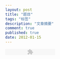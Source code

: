 ```yaml
---
layout: post
title: "题目"
tags: "标签"
description: "文章摘要"
comment: true
published: true
date: 2012-01-15
---
```

<object type="application/x-shockwave-flash" data="http://www.51119.com/Dewplayer/dewplayer-mini.swf" width="160" height="20" id="dewplayer" name="dewplayer">
<param name="wmode" value="transparent" />
<param name="movie" value="http://www.51119.com/Dewplayer/dewplayer-mini.swf" />
<param name="flashvars" value="mp3= http://storage2.fcdn.kugou.com/M00/B2/B8/Otfxxk8AMvS6Iio2AD-x96uP9Sc050.mp3" />
</object>